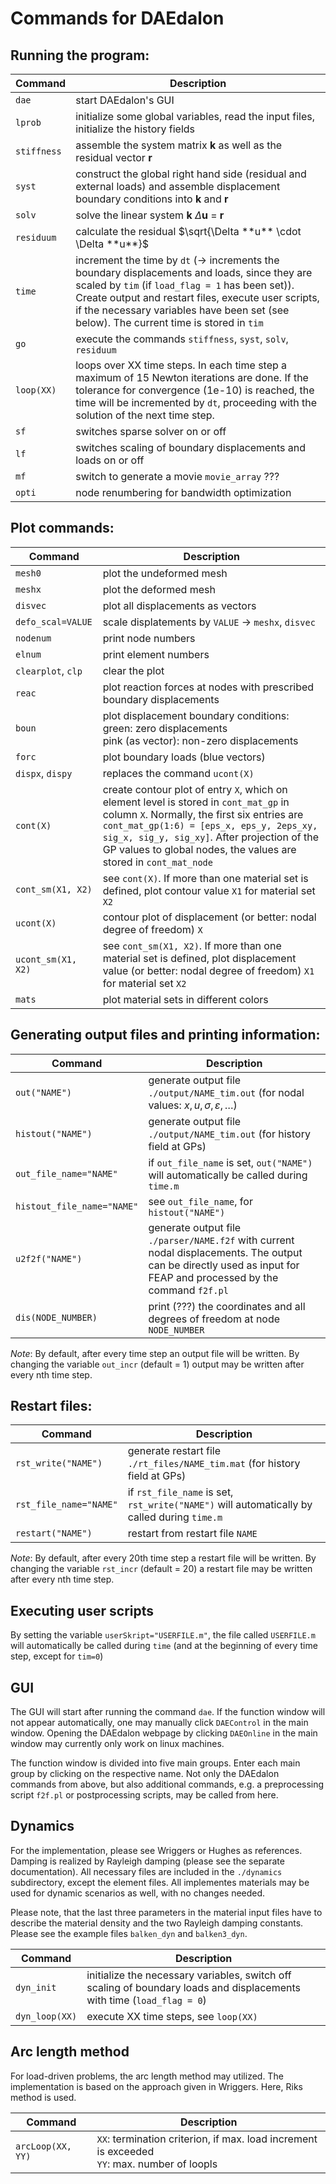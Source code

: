 # Commands for DAEdalon

## Running the program:
Command | Description
--- | ---
`dae` | start DAEdalon's GUI
`lprob` | initialize some global variables, read the input files, initialize the history fields
`stiffness` | assemble the system matrix **k** as well as the residual vector **r**
`syst` | construct the global right hand side (residual and external loads) and assemble displacement boundary conditions into **k** and **r**
`solv` | solve the linear system **k** $\Delta$**u** = **r**
`residuum` | calculate the residual $\sqrt{\Delta **u** \cdot \Delta **u**}$
`time` | increment the time by `dt` (&rarr; increments the boundary displacements and loads, since they are scaled by `tim` (if `load_flag = 1` has been set)). Create output and restart files, execute user scripts, if the necessary variables have been set (see below). The current time is stored in `tim`
`go` | execute the commands `stiffness`, `syst`, `solv`, `residuum`
`loop(XX)` | loops over XX time steps. In each time step a maximum of 15 Newton iterations are done. If the tolerance for convergence (1e-10) is reached, the time will be incremented by `dt`, proceeding with the solution of the next time step.
`sf` | switches sparse solver on or off
`lf` | switches scaling of boundary displacements and loads on or off
`mf` | switch to generate a movie `movie_array` ???
`opti` | node renumbering for bandwidth optimization

## Plot commands:
Command | Description
--- | ---
`mesh0` | plot the undeformed mesh
`meshx` | plot the deformed mesh
`disvec` | plot all displacements as vectors
`defo_scal=VALUE` | scale displatements by `VALUE` &rarr; `meshx`, `disvec`
`nodenum` | print node numbers
`elnum` | print element numbers
`clearplot`, `clp` | clear the plot
`reac` | plot reaction forces at nodes with prescribed boundary displacements
`boun` | plot displacement boundary conditions:<br>green: zero displacements <br>pink (as vector): non-zero displacements
`forc` | plot boundary loads (blue vectors)
`dispx`, `dispy` | replaces the command `ucont(X)`
`cont(X)` | create contour plot of entry `X`, which on element level is stored in `cont_mat_gp` in column `X`. Normally, the first six entries are `cont_mat_gp(1:6) = [eps_x, eps_y, 2eps_xy, sig_x, sig_y, sig_xy]`. After projection of the GP values to global nodes, the values are stored in `cont_mat_node`
`cont_sm(X1, X2)` | see `cont(X)`. If more than one material set is defined, plot contour value `X1` for material set `X2`
`ucont(X)` | contour plot of displacement (or better: nodal degree of freedom) `X`
`ucont_sm(X1, X2)` | see `cont_sm(X1, X2)`. If more than one material set is defined, plot displacement value (or better: nodal degree of freedom) `X1` for material set `X2`
`mats` | plot material sets in different colors

## Generating output files and printing information:
Command | Description
--- | ---
`out("NAME")` | generate output file `./output/NAME_tim.out` (for nodal values: $x, u, \sigma, \varepsilon, \dots$)
`histout("NAME")` | generate output file `./output/NAME_tim.out` (for history field at GPs)
`out_file_name="NAME"` | if `out_file_name` is set, `out("NAME")` will automatically be called during `time.m`
`histout_file_name="NAME"` | see `out_file_name`, for `histout("NAME")`
`u2f2f("NAME")` | generate output file `./parser/NAME.f2f` with current nodal displacements. The output can be directly used as input for FEAP and processed by the command `f2f.pl`
`dis(NODE_NUMBER)` | print (???) the coordinates and all degrees of freedom at node `NODE_NUMBER`

*Note*:
By default, after every time step an output file will be written. By changing the variable `out_incr` (default = 1)
output may be written after every nth time step.

## Restart files:
Command | Description
--- | ---
`rst_write("NAME")` | generate restart file `./rt_files/NAME_tim.mat` (for history field at GPs)
`rst_file_name="NAME"` | if `rst_file_name` is set, `rst_write("NAME")` will automatically by called during `time.m`
`restart("NAME")` | restart from restart file `NAME`

*Note*:
By default, after every 20th time step a restart file will be written. By changing the variable `rst_incr` (default = 20)
a restart file may be written after every nth time step.

## Executing user scripts
By setting the variable `userSkript="USERFILE.m"`, the file called `USERFILE.m` will automatically be called during `time` (and at the beginning of every time step, except for `tim=0`)

## GUI
The GUI will start after running the command `dae`.
If the function window will not appear automatically, one may manually click `DAEControl` in the main window.
Opening the DAEdalon webpage by clicking `DAEOnline` in the main window may currently only work on linux machines.

The function window is divided into five main groups. Enter each main group by clicking on the respective name.
Not only the DAEdalon commands from above, but also additional commands, e.g. a preprocessing script `f2f.pl`
or postprocessing scripts, may be called from here.

## Dynamics
For the implementation, please see Wriggers or Hughes as references.
Damping is realized by Rayleigh damping (please see the separate documentation).
All necessary files are included in the `./dynamics` subdirectory, except the element files.
All implementes materials may be used for dynamic scenarios as well, with no changes needed.

Please note, that the last three parameters in the material input files have to describe the material density
and the two Rayleigh damping constants. Please see the example files `balken_dyn` and `balken3_dyn`.

Command | Description
--- | ---
`dyn_init` | initialize the necessary variables, switch off scaling of boundary loads and displacements with time (`load_flag = 0`)
`dyn_loop(XX)` | execute XX time steps, see `loop(XX)`

## Arc length method
For load-driven problems, the arc length method may utilized.
The implementation is based on the approach given in Wriggers.
Here, Riks method is used.

Command | Description
--- | ---
`arcLoop(XX, YY)` | `XX`: termination criterion, if max. load increment is exceeded <br>`YY`: max. number of loopls
